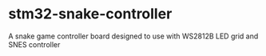 # stm32-snake-controller
 A snake game controller board designed to use with WS2812B LED grid and SNES controller
